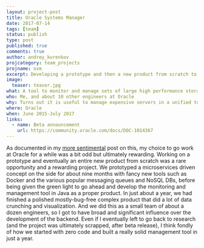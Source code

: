 ```yaml
---
layout: project-post
title: Oracle Systems Manager
date: 2017-07-14
tags: [team]
status: publish
type: post
published: true
comments: true
author: andrey_kurenkov
projcategory: team_projects
projname: osm
excerpt: Developing a prototype and then a new product from scratch to beta release
image:
  teaser: teaser.jpg
what: A tool to monitor and manage sets of large high performance storage servers
who: Me, and about 10 other engineers at Oracle
why: Turns out it is useful to manage expensive servers in a unified tool
where: Oracle 
when: June 2015-July 2017
links:
  - name: Beta announcement
    url: https://community.oracle.com/docs/DOC-1014367
---
```

As documented in my [more sentimental](http://127.0.0.1:4000/writing/moving-on-looking-back/) post on this, my choice to go work at Oracle for a while was a bit odd but ultimately rewarding. Working on a prototype and eventually an entire new product from scratch was a rare opportunity and a rewarding project. We prototyped a microservices driven concept on the side for about nine months with fancy new tools such as Docker and the various popular messaging queues and NoSQL DBs, before being given the green light to go ahead and develop the monitoring and management tool in Java as a proper product. In just about a year, we had finished a polished mostly-bug-free complex product that did a lot of data crunching and visualization. And we did this as a small team of about a dozen engineers, so I got to have broad and significant influence over the development of the backend. Even if I eventually left to go back to research (and the project was ultimately scrapped, after beta release), I think fondly of how we started with zero code and built a really solid management tool in just a year. 

